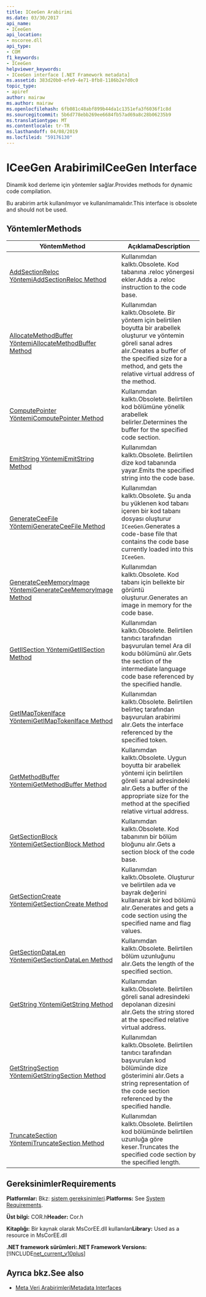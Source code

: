 ```yaml
---
title: ICeeGen Arabirimi
ms.date: 03/30/2017
api_name:
- ICeeGen
api_location:
- mscoree.dll
api_type:
- COM
f1_keywords:
- ICeeGen
helpviewer_keywords:
- ICeeGen interface [.NET Framework metadata]
ms.assetid: 383d20b0-efe9-4e71-8fb8-1186b2e7d0c0
topic_type:
- apiref
author: mairaw
ms.author: mairaw
ms.openlocfilehash: 6fb081c48abf899b44da1c1351efa3f6036f1c8d
ms.sourcegitcommit: 5b6d778ebb269ee6684fb57ad69a8c28b06235b9
ms.translationtype: MT
ms.contentlocale: tr-TR
ms.lasthandoff: 04/08/2019
ms.locfileid: "59176130"
---
```

# <a name="iceegen-interface"></a><span data-ttu-id="91bf9-102">ICeeGen Arabirimi</span><span class="sxs-lookup"><span data-stu-id="91bf9-102">ICeeGen Interface</span></span>
<span data-ttu-id="91bf9-103">Dinamik kod derleme için yöntemler sağlar.</span><span class="sxs-lookup"><span data-stu-id="91bf9-103">Provides methods for dynamic code compilation.</span></span>  
  
 <span data-ttu-id="91bf9-104">Bu arabirim artık kullanılmıyor ve kullanılmamalıdır.</span><span class="sxs-lookup"><span data-stu-id="91bf9-104">This interface is obsolete and should not be used.</span></span>  
  
## <a name="methods"></a><span data-ttu-id="91bf9-105">Yöntemler</span><span class="sxs-lookup"><span data-stu-id="91bf9-105">Methods</span></span>  
  
|<span data-ttu-id="91bf9-106">Yöntem</span><span class="sxs-lookup"><span data-stu-id="91bf9-106">Method</span></span>|<span data-ttu-id="91bf9-107">Açıklama</span><span class="sxs-lookup"><span data-stu-id="91bf9-107">Description</span></span>|  
|------------|-----------------|  
|[<span data-ttu-id="91bf9-108">AddSectionReloc Yöntemi</span><span class="sxs-lookup"><span data-stu-id="91bf9-108">AddSectionReloc Method</span></span>](../../../../docs/framework/unmanaged-api/metadata/iceegen-addsectionreloc-method.md)|<span data-ttu-id="91bf9-109">Kullanımdan kalktı.</span><span class="sxs-lookup"><span data-stu-id="91bf9-109">Obsolete.</span></span> <span data-ttu-id="91bf9-110">Kod tabanına .reloc yönergesi ekler.</span><span class="sxs-lookup"><span data-stu-id="91bf9-110">Adds a .reloc instruction to the code base.</span></span>|  
|[<span data-ttu-id="91bf9-111">AllocateMethodBuffer Yöntemi</span><span class="sxs-lookup"><span data-stu-id="91bf9-111">AllocateMethodBuffer Method</span></span>](../../../../docs/framework/unmanaged-api/metadata/iceegen-allocatemethodbuffer-method.md)|<span data-ttu-id="91bf9-112">Kullanımdan kalktı.</span><span class="sxs-lookup"><span data-stu-id="91bf9-112">Obsolete.</span></span> <span data-ttu-id="91bf9-113">Bir yöntem için belirtilen boyutta bir arabellek oluşturur ve yöntemin göreli sanal adres alır.</span><span class="sxs-lookup"><span data-stu-id="91bf9-113">Creates a buffer of the specified size for a method, and gets the relative virtual address of the method.</span></span>|  
|[<span data-ttu-id="91bf9-114">ComputePointer Yöntemi</span><span class="sxs-lookup"><span data-stu-id="91bf9-114">ComputePointer Method</span></span>](../../../../docs/framework/unmanaged-api/metadata/iceegen-computepointer-method.md)|<span data-ttu-id="91bf9-115">Kullanımdan kalktı.</span><span class="sxs-lookup"><span data-stu-id="91bf9-115">Obsolete.</span></span> <span data-ttu-id="91bf9-116">Belirtilen kod bölümüne yönelik arabellek belirler.</span><span class="sxs-lookup"><span data-stu-id="91bf9-116">Determines the buffer for the specified code section.</span></span>|  
|[<span data-ttu-id="91bf9-117">EmitString Yöntemi</span><span class="sxs-lookup"><span data-stu-id="91bf9-117">EmitString Method</span></span>](../../../../docs/framework/unmanaged-api/metadata/iceegen-emitstring-method.md)|<span data-ttu-id="91bf9-118">Kullanımdan kalktı.</span><span class="sxs-lookup"><span data-stu-id="91bf9-118">Obsolete.</span></span> <span data-ttu-id="91bf9-119">Belirtilen dize kod tabanında yayar.</span><span class="sxs-lookup"><span data-stu-id="91bf9-119">Emits the specified string into the code base.</span></span>|  
|[<span data-ttu-id="91bf9-120">GenerateCeeFile Yöntemi</span><span class="sxs-lookup"><span data-stu-id="91bf9-120">GenerateCeeFile Method</span></span>](../../../../docs/framework/unmanaged-api/metadata/iceegen-generateceefile-method.md)|<span data-ttu-id="91bf9-121">Kullanımdan kalktı.</span><span class="sxs-lookup"><span data-stu-id="91bf9-121">Obsolete.</span></span> <span data-ttu-id="91bf9-122">Şu anda bu yüklenen kod tabanı içeren bir kod tabanı dosyası oluşturur `ICeeGen`.</span><span class="sxs-lookup"><span data-stu-id="91bf9-122">Generates a code-base file that contains the code base currently loaded into this `ICeeGen`.</span></span>|  
|[<span data-ttu-id="91bf9-123">GenerateCeeMemoryImage Yöntemi</span><span class="sxs-lookup"><span data-stu-id="91bf9-123">GenerateCeeMemoryImage Method</span></span>](../../../../docs/framework/unmanaged-api/metadata/iceegen-generateceememoryimage-method.md)|<span data-ttu-id="91bf9-124">Kullanımdan kalktı.</span><span class="sxs-lookup"><span data-stu-id="91bf9-124">Obsolete.</span></span> <span data-ttu-id="91bf9-125">Kod tabanı için bellekte bir görüntü oluşturur.</span><span class="sxs-lookup"><span data-stu-id="91bf9-125">Generates an image in memory for the code base.</span></span>|  
|[<span data-ttu-id="91bf9-126">GetIlSection Yöntemi</span><span class="sxs-lookup"><span data-stu-id="91bf9-126">GetIlSection Method</span></span>](../../../../docs/framework/unmanaged-api/metadata/iceegen-getilsection-method.md)|<span data-ttu-id="91bf9-127">Kullanımdan kalktı.</span><span class="sxs-lookup"><span data-stu-id="91bf9-127">Obsolete.</span></span> <span data-ttu-id="91bf9-128">Belirtilen tanıtıcı tarafından başvurulan temel Ara dil kodu bölümünü alır.</span><span class="sxs-lookup"><span data-stu-id="91bf9-128">Gets the section of the intermediate language code base referenced by the specified handle.</span></span>|  
|[<span data-ttu-id="91bf9-129">GetIMapTokenIface Yöntemi</span><span class="sxs-lookup"><span data-stu-id="91bf9-129">GetIMapTokenIface Method</span></span>](../../../../docs/framework/unmanaged-api/metadata/iceegen-getimaptokeniface-method.md)|<span data-ttu-id="91bf9-130">Kullanımdan kalktı.</span><span class="sxs-lookup"><span data-stu-id="91bf9-130">Obsolete.</span></span> <span data-ttu-id="91bf9-131">Belirtilen belirteç tarafından başvurulan arabirimi alır.</span><span class="sxs-lookup"><span data-stu-id="91bf9-131">Gets the interface referenced by the specified token.</span></span>|  
|[<span data-ttu-id="91bf9-132">GetMethodBuffer Yöntemi</span><span class="sxs-lookup"><span data-stu-id="91bf9-132">GetMethodBuffer Method</span></span>](../../../../docs/framework/unmanaged-api/metadata/iceegen-getmethodbuffer-method.md)|<span data-ttu-id="91bf9-133">Kullanımdan kalktı.</span><span class="sxs-lookup"><span data-stu-id="91bf9-133">Obsolete.</span></span> <span data-ttu-id="91bf9-134">Uygun boyutta bir arabellek yöntemi için belirtilen göreli sanal adresindeki alır.</span><span class="sxs-lookup"><span data-stu-id="91bf9-134">Gets a buffer of the appropriate size for the method at the specified relative virtual address.</span></span>|  
|[<span data-ttu-id="91bf9-135">GetSectionBlock Yöntemi</span><span class="sxs-lookup"><span data-stu-id="91bf9-135">GetSectionBlock Method</span></span>](../../../../docs/framework/unmanaged-api/metadata/iceegen-getsectionblock-method.md)|<span data-ttu-id="91bf9-136">Kullanımdan kalktı.</span><span class="sxs-lookup"><span data-stu-id="91bf9-136">Obsolete.</span></span> <span data-ttu-id="91bf9-137">Kod tabanının bir bölüm bloğunu alır.</span><span class="sxs-lookup"><span data-stu-id="91bf9-137">Gets a section block of the code base.</span></span>|  
|[<span data-ttu-id="91bf9-138">GetSectionCreate Yöntemi</span><span class="sxs-lookup"><span data-stu-id="91bf9-138">GetSectionCreate Method</span></span>](../../../../docs/framework/unmanaged-api/metadata/iceegen-getsectioncreate-method.md)|<span data-ttu-id="91bf9-139">Kullanımdan kalktı.</span><span class="sxs-lookup"><span data-stu-id="91bf9-139">Obsolete.</span></span> <span data-ttu-id="91bf9-140">Oluşturur ve belirtilen ada ve bayrak değerini kullanarak bir kod bölümü alır.</span><span class="sxs-lookup"><span data-stu-id="91bf9-140">Generates and gets a code section using the specified name and flag values.</span></span>|  
|[<span data-ttu-id="91bf9-141">GetSectionDataLen Yöntemi</span><span class="sxs-lookup"><span data-stu-id="91bf9-141">GetSectionDataLen Method</span></span>](../../../../docs/framework/unmanaged-api/metadata/iceegen-getsectiondatalen-method.md)|<span data-ttu-id="91bf9-142">Kullanımdan kalktı.</span><span class="sxs-lookup"><span data-stu-id="91bf9-142">Obsolete.</span></span> <span data-ttu-id="91bf9-143">Belirtilen bölüm uzunluğunu alır.</span><span class="sxs-lookup"><span data-stu-id="91bf9-143">Gets the length of the specified section.</span></span>|  
|[<span data-ttu-id="91bf9-144">GetString Yöntemi</span><span class="sxs-lookup"><span data-stu-id="91bf9-144">GetString Method</span></span>](../../../../docs/framework/unmanaged-api/metadata/iceegen-getstring-method.md)|<span data-ttu-id="91bf9-145">Kullanımdan kalktı.</span><span class="sxs-lookup"><span data-stu-id="91bf9-145">Obsolete.</span></span> <span data-ttu-id="91bf9-146">Belirtilen göreli sanal adresindeki depolanan dizesini alır.</span><span class="sxs-lookup"><span data-stu-id="91bf9-146">Gets the string stored at the specified relative virtual address.</span></span>|  
|[<span data-ttu-id="91bf9-147">GetStringSection Yöntemi</span><span class="sxs-lookup"><span data-stu-id="91bf9-147">GetStringSection Method</span></span>](../../../../docs/framework/unmanaged-api/metadata/iceegen-getstringsection-method.md)|<span data-ttu-id="91bf9-148">Kullanımdan kalktı.</span><span class="sxs-lookup"><span data-stu-id="91bf9-148">Obsolete.</span></span> <span data-ttu-id="91bf9-149">Belirtilen tanıtıcı tarafından başvurulan kod bölümünde dize gösterimini alır.</span><span class="sxs-lookup"><span data-stu-id="91bf9-149">Gets a string representation of the code section referenced by the specified handle.</span></span>|  
|[<span data-ttu-id="91bf9-150">TruncateSection Yöntemi</span><span class="sxs-lookup"><span data-stu-id="91bf9-150">TruncateSection Method</span></span>](../../../../docs/framework/unmanaged-api/metadata/iceegen-truncatesection-method.md)|<span data-ttu-id="91bf9-151">Kullanımdan kalktı.</span><span class="sxs-lookup"><span data-stu-id="91bf9-151">Obsolete.</span></span> <span data-ttu-id="91bf9-152">Belirtilen kod bölümünde belirtilen uzunluğa göre keser.</span><span class="sxs-lookup"><span data-stu-id="91bf9-152">Truncates the specified code section by the specified length.</span></span>|  
  
## <a name="requirements"></a><span data-ttu-id="91bf9-153">Gereksinimler</span><span class="sxs-lookup"><span data-stu-id="91bf9-153">Requirements</span></span>  
 <span data-ttu-id="91bf9-154">**Platformlar:** Bkz: [sistem gereksinimleri](../../../../docs/framework/get-started/system-requirements.md).</span><span class="sxs-lookup"><span data-stu-id="91bf9-154">**Platforms:** See [System Requirements](../../../../docs/framework/get-started/system-requirements.md).</span></span>  
  
 <span data-ttu-id="91bf9-155">**Üst bilgi:** COR.h</span><span class="sxs-lookup"><span data-stu-id="91bf9-155">**Header:** Cor.h</span></span>  
  
 <span data-ttu-id="91bf9-156">**Kitaplığı:** Bir kaynak olarak MsCorEE.dll kullanılan</span><span class="sxs-lookup"><span data-stu-id="91bf9-156">**Library:** Used as a resource in MsCorEE.dll</span></span>  
  
 **<span data-ttu-id="91bf9-157">.NET framework sürümleri:</span><span class="sxs-lookup"><span data-stu-id="91bf9-157">.NET Framework Versions:</span></span>** [!INCLUDE[net_current_v10plus](../../../../includes/net-current-v10plus-md.md)]  
  
## <a name="see-also"></a><span data-ttu-id="91bf9-158">Ayrıca bkz.</span><span class="sxs-lookup"><span data-stu-id="91bf9-158">See also</span></span>

- [<span data-ttu-id="91bf9-159">Meta Veri Arabirimleri</span><span class="sxs-lookup"><span data-stu-id="91bf9-159">Metadata Interfaces</span></span>](../../../../docs/framework/unmanaged-api/metadata/metadata-interfaces.md)
